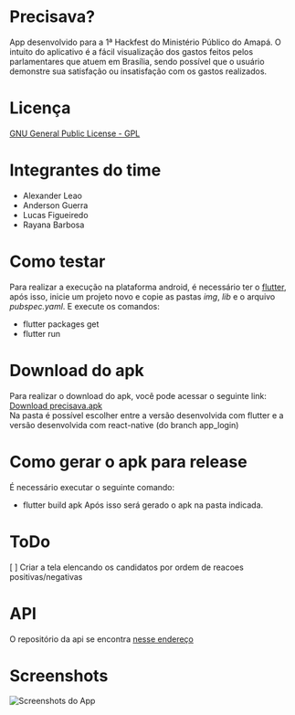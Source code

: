 # Precisava?

App desenvolvido para a 1ª Hackfest do Ministério Público do Amapá. O intuito do aplicativo é a fácil visualização dos gastos feitos pelos parlamentares que atuem em Brasília, sendo possível que o usuário demonstre sua satisfação
ou insatisfação com os gastos realizados.  

# Licença

 [GNU General Public License - GPL](https://www.gnu.org/licenses/gpl-3.0)

# Integrantes do time
- Alexander Leao
- Anderson Guerra
- Lucas Figueiredo
- Rayana Barbosa

# Como testar

Para realizar a execução na plataforma android, é necessário ter o [flutter](https://flutter.io/get-started/install/), após isso, inicie um projeto novo e copie as pastas *img*, *lib* e o arquivo *pubspec.yaml*. E execute os comandos:
- flutter packages get
- flutter run

# Download do apk

Para realizar o download do apk, você pode acessar o seguinte link:  
[Download precisava.apk](https://drive.google.com/open?id=1Nuu5m78DTKGqy9-XqPtE-XRDa0WsD7eD)  
Na pasta é possível escolher entre a versão desenvolvida com flutter e a versão desenvolvida com react-native (do branch app_login)

# Como gerar o apk para release

É necessário executar o seguinte comando:
- flutter build apk
Após isso será gerado o apk na pasta indicada.

# ToDo

[ ] Criar a tela elencando os candidatos por ordem de reacoes positivas/negativas

# API

O repositório da api se encontra [nesse endereço](https://github.com/alexleao23/apiprecisava)

# Screenshots

![Screenshots do App](https://i.imgur.com/xnUQck7.png)
